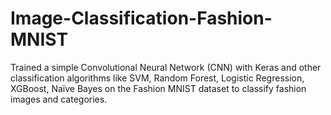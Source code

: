 # Image-Classification-Fashion-MNIST

Trained a simple Convolutional Neural Network (CNN) with Keras and other classification algorithms like SVM, Random Forest, Logistic Regression, XGBoost, Naïve Bayes on the Fashion MNIST dataset to classify fashion images and categories.
